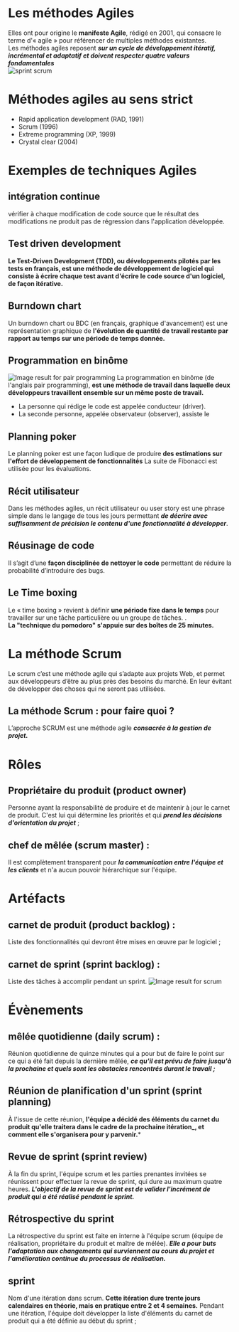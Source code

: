 
# Les méthodes Agiles

Elles ont pour origine le  **manifeste Agile**, rédigé en 2001, qui consacre le terme d'« agile » pour référencer de multiples méthodes existantes.  
Les méthodes agiles reposent  _**sur un cycle de développement itératif, incrémental et adaptatif et doivent respecter quatre valeurs fondamentales**_  
![sprint scrum](https://blog.myagilepartner.fr/wp-content/uploads/2017/01/scrum2-0.png)


# Méthodes agiles au sens strict

-   Rapid application development (RAD, 1991)
-   Scrum (1996)
-   Extreme programming (XP, 1999)
-   Crystal clear (2004)

# Exemples de techniques Agiles

## intégration continue

vérifier à chaque modification de code source que le résultat des modifications ne produit pas de régression dans l'application développée.

## Test driven development

**Le Test-Driven Development (TDD), ou développements pilotés par les tests en français, est une méthode de développement de logiciel qui consiste à écrire chaque test avant d'écrire le code source d'un logiciel, de façon itérative.**

## Burndown chart

Un burndown chart ou BDC (en français, graphique d'avancement) est une représentation graphique de **l'évolution de quantité de travail restante par rapport au temps sur une période de temps donnée.** 

## Programmation en binôme
![Image result for pair programming](https://www.researchgate.net/profile/Mehmet_Celepkolu/publication/329855173/figure/fig2/AS:706489106841600@1545451537633/Pair-programming-setting-Students-look-in-different-directions-during-the-session.png)
La programmation en binôme (de l'anglais pair programming), **est une méthode de travail dans laquelle deux développeurs travaillent ensemble sur un même poste de travail.**  

-   La personne qui rédige le code est appelée conducteur (driver).
-   La seconde personne, appelée observateur (observer), assiste le 

## Planning poker

Le planning poker est une façon ludique de produire **des estimations sur l'effort de développement de fonctionnalités** La suite de Fibonacci est utilisée pour les évaluations.

## Récit utilisateur

Dans les méthodes agiles, un récit utilisateur ou user story est une phrase simple dans le langage de tous les jours permettant  _**de décrire avec suffisamment de précision le contenu d'une fonctionnalité à développer**_.

## Réusinage de code

Il s’agit d’une **façon disciplinée de nettoyer le code** permettant de réduire la probabilité d’introduire des bugs.

## Le Time boxing

Le « time boxing » revient à définir  **une période fixe dans le temps**  pour travailler sur une tâche particulière ou un groupe de tâches. .  
**La "technique du pomodoro" s'appuie sur des boîtes de 25 minutes.**

# La méthode Scrum

Le scrum c’est une méthode agile qui s’adapte aux projets Web, et permet aux développeurs d’être au plus près des besoins du marché. En leur évitant de développer des choses qui ne seront pas utilisées.

## La méthode Scrum : pour faire quoi ?

L’approche SCRUM est une méthode agile  _**consacrée à la gestion de projet.**_


# Rôles

## Propriétaire du produit (product owner)

Personne ayant la responsabilité de produire et de maintenir à jour le carnet de produit. C'est lui qui détermine les priorités et qui  _**prend les décisions d'orientation du projet**_  ;

## chef de mêlée (scrum master) :

Il est complètement transparent pour  _**la communication entre l'équipe et les clients**_  et n'a aucun pouvoir hiérarchique sur l'équipe.

# Artéfacts

## carnet de produit (product backlog) :

Liste des fonctionnalités qui devront être mises en œuvre par le logiciel ;

## carnet de sprint (sprint backlog) :

Liste des tâches à accomplir pendant un sprint.
![Image result for scrum](https://www.editions-eni.fr/Open/download/a1f31608-4192-4625-92b8-7bfeb75b8af6/images/Picture4.PNG)
# Évènements

## mêlée quotidienne (daily scrum) :

Réunion quotidienne de quinze minutes qui a pour but de faire le point sur ce qui a été fait depuis la dernière mêlée,  _**ce qu'il est prévu de faire jusqu'à la prochaine et quels sont les obstacles rencontrés durant le travail ;**_

## Réunion de planification d'un sprint (sprint planning)

À l'issue de cette réunion,  **l'équipe a décidé des éléments du carnet du produit qu'elle traitera dans le cadre de la prochaine itération_, et comment elle s'organisera pour y parvenir.***

## Revue de sprint (sprint review)

À la fin du sprint, l'équipe scrum et les parties prenantes invitées se réunissent pour effectuer la revue de sprint, qui dure au maximum quatre heures.  _**L'objectif de la revue de sprint est de valider l'incrément de produit qui a été réalisé pendant le sprint.**_

## Rétrospective du sprint

La rétrospective du sprint est faite en interne à l'équipe scrum (équipe de réalisation, propriétaire du produit et maître de mélée).  _**Elle a pour buts l'adaptation aux changements qui surviennent au cours du projet et l'amélioration continue du processus de réalisation.**_

## sprint

Nom d'une itération dans scrum.  **Cette itération dure trente jours calendaires en théorie, mais en pratique entre 2 et 4 semaines.**  Pendant une itération, l'équipe doit développer la liste d'éléments du carnet de produit qui a été définie au début du sprint ;

